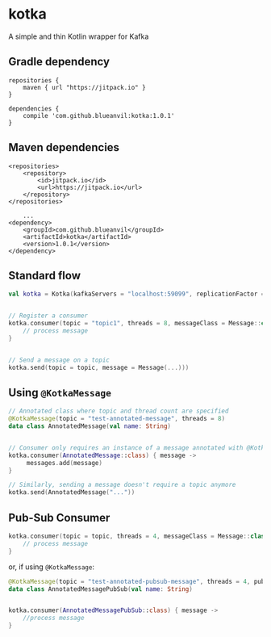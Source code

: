 # kotka
A simple and thin Kotlin wrapper for Kafka

## Gradle dependency

```
repositories {
    maven { url "https://jitpack.io" }
}

dependencies {
    compile 'com.github.blueanvil:kotka:1.0.1'
}
```

## Maven dependencies
```
<repositories>
    <repository>
        <id>jitpack.io</id>
        <url>https://jitpack.io</url>
    </repository>
</repositories>
    
    ...
<dependency>
    <groupId>com.github.blueanvil</groupId>
    <artifactId>kotka</artifactId>
    <version>1.0.1</version>
</dependency>
```

## Standard flow
```kotlin
val kotka = Kotka(kafkaServers = "localhost:59099", replicationFactor = 1)


// Register a consumer
kotka.consumer(topic = "topic1", threads = 8, messageClass = Message::class) { message ->
    // process message
}


// Send a message on a topic
kotka.send(topic = topic, message = Message(...)))
```

## Using `@KotkaMessage`
```kotlin
// Annotated class where topic and thread count are specified
@KotkaMessage(topic = "test-annotated-message", threads = 8)
data class AnnotatedMessage(val name: String)


// Consumer only requires an instance of a message annotated with @KotkaMessage
kotka.consumer(AnnotatedMessage::class) { message ->
     messages.add(message)
}

// Similarly, sending a message doesn't require a topic anymore
kotka.send(AnnotatedMessage("..."))
```

## Pub-Sub Consumer
```kotlin
kotka.consumer(topic = topic, threads = 4, messageClass = Message::class, pubSub = true) { message ->
    // process message
}
```
or, if using `@KotkaMessage`:
```kotlin
@KotkaMessage(topic = "test-annotated-pubsub-message", threads = 4, pubSub = true)
data class AnnotatedMessagePubSub(val name: String)


kotka.consumer(AnnotatedMessagePubSub::class) { message ->
    //process message
}
```
